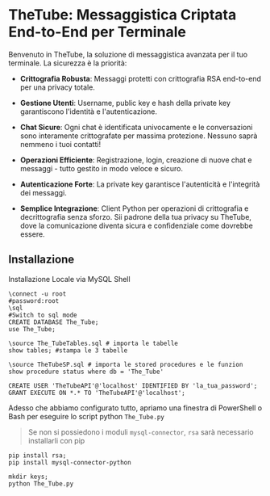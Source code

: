 # TheTube: Messaggistica Criptata End-to-End per Terminale

Benvenuto in TheTube, la soluzione di messaggistica avanzata per il tuo terminale. La sicurezza è la priorità:

- **Crittografia Robusta**: Messaggi protetti con crittografia RSA end-to-end per una privacy totale.

- **Gestione Utenti**: Username, public key e hash della private key garantiscono l'identità e l'autenticazione.

- **Chat Sicure**: Ogni chat è identificata univocamente e le conversazioni sono interamente crittografate per massima protezione. Nessuno saprà nemmeno i tuoi contatti!

- **Operazioni Efficiente**: Registrazione, login, creazione di nuove chat e messaggi - tutto gestito in modo veloce e sicuro.

- **Autenticazione Forte**: La private key garantisce l'autenticità e l'integrità dei messaggi.

- **Semplice Integrazione**: Client Python per operazioni di crittografia e decrittografia senza sforzo.
Sii padrone della tua privacy su TheTube, dove la comunicazione diventa sicura e confidenziale come dovrebbe essere.

## Installazione
Installazione Locale via MySQL Shell
```mysql
\connect -u root
#password:root
\sql
#Switch to sql mode
CREATE DATABASE The_Tube;
use The_Tube;

\source The_TubeTables.sql # importa le tabelle
show tables; #stampa le 3 tabelle

\source TheTubeSP.sql # importa le stored procedures e le funzion
show procedure status where db = 'The_Tube'

CREATE USER 'TheTubeAPI'@'localhost' IDENTIFIED BY 'la_tua_password'; 
GRANT EXECUTE ON *.* TO 'TheTubeAPI'@'localhost';
```

Adesso che abbiamo configurato tutto, apriamo una finestra di PowerShell o Bash per eseguire lo script python `The_Tube.py`

> Se non si possiedono i moduli `mysql-connector`, `rsa` sarà necessario installarli con pip

```pip
pip install rsa;
pip install mysql-connector-python
```

```shell
mkdir keys;
python The_Tube.py
```
